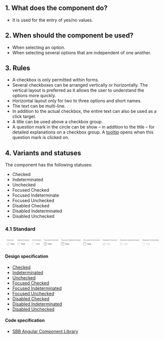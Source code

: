 ## 1. What does the component do?
* It is used for the entry of yes/no values.


## 2. When should the component be used?
* When selecting an option.
* When selecting several options that are independent of one another.


## 3. Rules 
* A checkbox is only permitted within forms.
* Several checkboxes can be arranged vertically or horizontally. The vertical layout is preferred as it allows the user to understand the options more quickly.
* Horizontal layout only for two to three options and short names.
* The text can be multi-line.
* In addition to the actual checkbox, the entire text can also be used as a click target.
* A title can be used above a checkbox group.
* A question mark in the circle can be show – in addition to the title – for detailed explanations on a checkbox group. A [tooltip](https://digital.sbb.ch/en/webapps/components/tooltip) opens when this question mark is clicked on.


## 4. Variants and statuses
The component has the following statuses:
* Checked
* Indeterminated
* Unchecked
* Focused Checked
* Focused Indeterminate
* Focused Unchecked
* Disabled Checked
* Disabled Indeterminated
* Disabled Unchecked

### 4.1 Standard
![Image of the checkbox component](https://raw.githubusercontent.com/sbb-design-systems/design-system-webapp-documentation/master/documentation/components/checkbox/images/Checkbox_Default.png 'class: image')

#### Design specification
* [Checked](https://www.sketch.com/s/58b25e4c-bf9c-4f74-973f-503538fcbea2/a/1wVPz5#Inspector)
* [Indeterminated](https://www.sketch.com/s/58b25e4c-bf9c-4f74-973f-503538fcbea2/a/pqYKoo#Inspector)
* [Unchecked](https://www.sketch.com/s/58b25e4c-bf9c-4f74-973f-503538fcbea2/a/VPEoY8#Inspector)
* [Focused Checked](https://www.sketch.com/s/58b25e4c-bf9c-4f74-973f-503538fcbea2/a/YzZ5rL#Inspector)
* [Focused Indeterminated](https://www.sketch.com/s/58b25e4c-bf9c-4f74-973f-503538fcbea2/a/K10RLr#Inspector)
* [Focused Unchecked](https://www.sketch.com/s/58b25e4c-bf9c-4f74-973f-503538fcbea2/a/wd5Qjp#Inspector)
* [Disabled Checked](https://www.sketch.com/s/58b25e4c-bf9c-4f74-973f-503538fcbea2/a/qLbV0k#Inspector)
* [Disabled Indeterminated](https://www.sketch.com/s/58b25e4c-bf9c-4f74-973f-503538fcbea2/a/Lp4nYd#Inspector)
* [Disabled Unchecked](https://www.sketch.com/s/58b25e4c-bf9c-4f74-973f-503538fcbea2/a/7P1aG8#Inspector)

#### Code specification
* [SBB Angular Component Library](https://angular.app.sbb.ch/angular/components/checkbox?variant=lean)